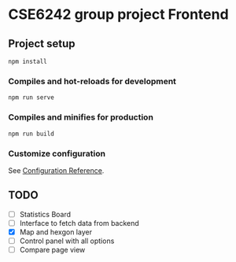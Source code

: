# CSE6242 group project Frontend

## Project setup
```
npm install
```

### Compiles and hot-reloads for development
```
npm run serve
```

### Compiles and minifies for production
```
npm run build
```

### Customize configuration
See [Configuration Reference](https://cli.vuejs.org/config/).


## TODO
- [ ] Statistics Board
- [ ] Interface to fetch data from backend
- [x] Map and hexgon layer
- [ ] Control panel with all options
- [ ] Compare page view
